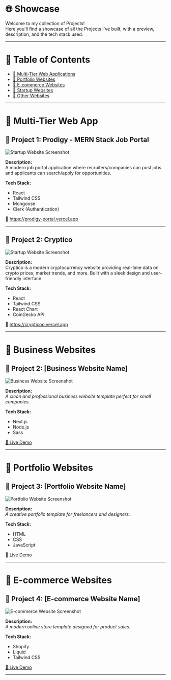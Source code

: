 # 🌐 Showcase

Welcome to my collection of Projects!  
Here you'll find a showcase of all the Projects I've built, with a preview, description, and the tech stack used.

---

# 📑 Table of Contents
- [🚀 Multi-Tier Web Applications](#-multi-tier-web-applications)
- [🏢 Portfolio Websites](#-portfolio-websites)
- [🎨 E-commerce Websites](#-e-commerce-websites)
- [🚀 Startup Websites](#-startup-websites)
- [🧩 Other Websites](#-other-websites)

---


# 🚀 Multi-Tier Web App

## 📸 Project 1: Prodigy - MERN Stack Job Portal

![Startup Website Screenshot](./images/startup1.png)

**Description:**  
A modern job portal application where recruiters/companies can post jobs and applicants can search/apply for opportunities.

**Tech Stack:**  
- React
- Tailwind CSS
- Mongoose
- Clerk (Authentication)

🔗 https://prodigy-portal.vercel.app 

---

## 📸 Project 2: Cryptico

![Startup Website Screenshot](./images/startup1.png)

**Description:**  
Cryptico is a modern cryptocurrency website providing real-time data on crypto prices, market trends, and more. Built with a sleek design and user-friendly interface

**Tech Stack:**  
- React
- Tailwind CSS
- React Chart
- CoinGecko API

🔗 https://crypticoo.vercel.app

---

# 🏢 Business Websites

## 📸 Project 2: [Business Website Name]

![Business Website Screenshot](./images/business1.png)

**Description:**  
_A clean and professional business website template perfect for small companies._

**Tech Stack:**  
- Next.js
- Node.js
- Sass

[🔗 Live Demo](#) 

---

# 🎨 Portfolio Websites

## 📸 Project 3: [Portfolio Website Name]

![Portfolio Website Screenshot](./images/portfolio1.png)

**Description:**  
_A creative portfolio template for freelancers and designers._

**Tech Stack:**  
- HTML
- CSS
- JavaScript

[🔗 Live Demo](#) 

---

# 🛒 E-commerce Websites

## 📸 Project 4: [E-commerce Website Name]

![E-commerce Website Screenshot](./images/ecommerce1.png)

**Description:**  
_A modern online store template designed for product sales._

**Tech Stack:**  
- Shopify
- Liquid
- Tailwind CSS

[🔗 Live Demo](#) 

---
